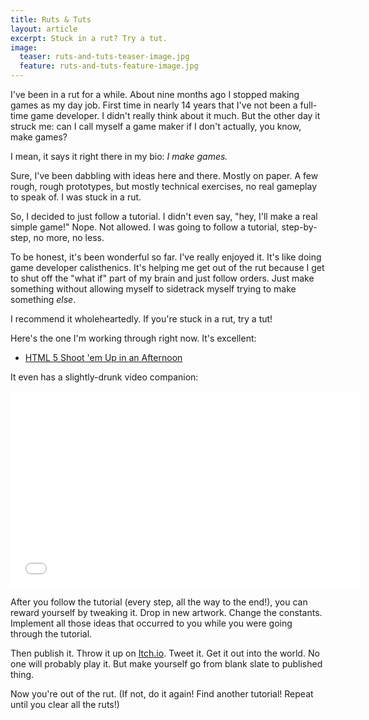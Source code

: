 ```yaml
---
title: Ruts & Tuts
layout: article
excerpt: Stuck in a rut? Try a tut.
image:
  teaser: ruts-and-tuts-teaser-image.jpg
  feature: ruts-and-tuts-feature-image.jpg
---
```


I've been in a rut for a while. About nine months ago I stopped making games as my day job. First time in nearly 14 years that I've not been a full-time game developer. I didn't really think about it much. But the other day it struck me: can I call myself a game maker if I don't actually, you know, make games?

I mean, it says it right there in my bio: *I make games.*

Sure, I've been dabbling with ideas here and there. Mostly on paper. A few rough, rough prototypes, but mostly technical exercises, no real gameplay to speak of. I was stuck in a rut.

So, I decided to just follow a tutorial. I didn't even say, "hey, I'll make a real simple game!" Nope. Not allowed. I was going to follow a tutorial, step-by-step, no more, no less.

To be honest, it's been wonderful so far. I've really enjoyed it. It's like doing game developer calisthenics. It's helping me get out of the rut because I get to shut off the "what if" part of my brain and just follow orders. Just make something without allowing myself to sidetrack myself trying to make something *else*.

I recommend it wholeheartedly. If you're stuck in a rut, try a tut!

Here's the one I'm working through right now. It's excellent:

* [HTML 5 Shoot 'em Up in an Afternoon](https://leanpub.com/html5shootemupinanafternoon/read)

It even has a slightly-drunk video companion:

<iframe width="560" height="315" src="//www.youtube.com/embed/SjQN7tgCtSk?list=PL0mVjsUoElSGbxaNmkOW6ZxwPcQm-_hwl" frameborder="0" allowfullscreen></iframe>

After you follow the tutorial (every step, all the way to the end!), you can reward yourself by tweaking it. Drop in new artwork. Change the constants. Implement all those ideas that occurred to you while you were going through the tutorial.

Then publish it. Throw it up on [Itch.io](http://itch.io/). Tweet it. Get it out into the world. No one will probably play it. But make yourself go from blank slate to published thing.

Now you're out of the rut. (If not, do it again! Find another tutorial! Repeat until you clear all the ruts!)
